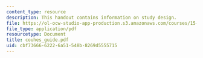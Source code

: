 ```yaml
---
content_type: resource
description: This handout contains information on study design.
file: https://ol-ocw-studio-app-production.s3.amazonaws.com/courses/15-301-managerial-psychology-laboratory-fall-2004/cbf7366662226a51548b8269d5555715_couhes_guide.pdf
file_type: application/pdf
resourcetype: Document
title: couhes_guide.pdf
uid: cbf73666-6222-6a51-548b-8269d5555715
---
```


